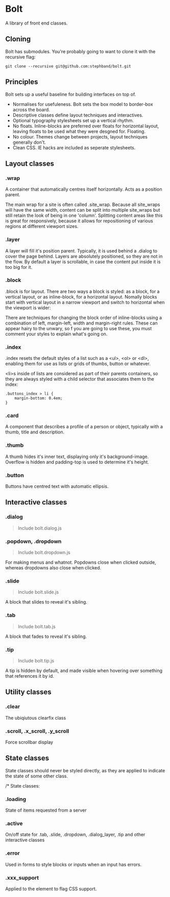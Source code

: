 # Bolt

A library of front end classes.

## Cloning

Bolt has submodules. You're probably going to want to clone it with the recursive flag:

    git clone --recursive git@github.com:stephband/bolt.git


## Principles

Bolt sets up a useful baseline for building interfaces on top of.

* Normalises for usefuleness. Bolt sets the box model to border-box across the board.
* Descriptive classes define layout techniques and interactives.
* Optional typography stylesheets set up a vertical rhythm.
* No floats. Inline-blocks are preferred over floats for horizontal layout, leaving floats to be used what they were desgned for. Floating.
* No colour. Themes change between projects, layout techniques generally don't.
* Clean CSS. IE hacks are included as seperate stylesheets.


## Layout classes

### .wrap

A container that automatically centres itself horizontally. Acts as a position parent.

The main wrap for a site is often called .site_wrap. Because all site_wraps will have the same width, content can be split into multiple site_wraps but still retain the look of being in one 'column'. Splitting content areas like this is great for responsively, because it allows for repositioning of various regions at different viewport sizes.

### .layer

A layer will fill it's position parent. Typically, it is used behind a .dialog to cover the page behind. Layers are absolutely positioned, so they are not in the flow. By default a layer is scrollable, in case the content put inside it is too big for it.

### .block

.block is for layout. There are two ways a block is styled: as a block, for a vertical layout, or as inline-block, for a horizontal layout. Nomally blocks start with vertical layout in a narrow viewport and switch to horizontal when the viewport is wider:

There are techniques for changing the block order of inline-blocks using a combination of left, margin-left, width and margin-right rules. These can appear hairy to the unwary, so f you are going to use these, you must comment your styles to explain what's going on.

### .index

.index resets the default styles of a list such as a &lt;ul&gt;, &lt;ol&gt; or &lt;dl&gt;, enabling them for use as lists or grids of thumbs, button or whatever.

&lt;li&gt;s inside of lists are considered as part of their parents containers, so they are always styled with a child selector that associates them to the index:

    .buttons_index > li {
        margin-bottom: 0.4em;
    }

### .card

A component that describes a profile of a person or object, typically with a thumb, title and description.

### .thumb

A thumb hides it's inner text, displaying only it's background-image. Overflow is hidden and padding-top is used to determine it's height.

### .button

Buttons have centred text with automatic ellipsis.

## Interactive classes

### .dialog

> Include bolt.dialog.js

### .popdown, .dropdown

> Include bolt.dropdown.js

For making menus and whatnot. Popdowns close when clicked outside, whereas dropdowns also close when clicked.

### .slide

> Include bolt.slide.js

A block that slides to reveal it's sibling.

### .tab

> Include bolt.tab.js

A block that fades to reveal it's sibling.

### .tip

> Include bolt.tip.js

A tip is hidden by default, and made visible when hovering over something that references it by id.

## Utility classes

### .clear

The ubiqiutous clearfix class

### .scroll, .x_scroll, .y_scroll

Force scrollbar display

## State classes

State classes should never be styled directly, as they are applied to indicate the state of some other class.

/* State classes:
   
### .loading

State of items requested from a server

### .active

On/off state for .tab, .slide, .dropdown, .dialog_layer, .tip and other interactive classes

### .error

Used in forms to style blocks or inputs when an input has errors.

### .xxx_support

Applied to the <html> element to flag CSS support.




